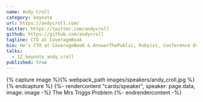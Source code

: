 ```yaml
---
name: Andy Croll
category: keynote
url: https://andycroll.com/
twitter: https://twitter.com/andycroll
github: https://github.com/andycroll
tagline: CTO at CoverageBook
bio: He’s CTO at CoverageBook & AnswerThePublic, Rubyist, Conference Organizer of Brighton Ruby, Author, Speaker, Bootstrapper & Twin Dad.
talks:
  - 12_keynote_andy_croll
published: true
---
```


{% capture image %}{% webpack_path images/speakers/andy_croll.jpg %}{% endcapture %}
{%- rendercontent "cards/speaker", speaker: page.data, image: image -%}
The Mrs Triggs Problem
{%- endrendercontent -%}
